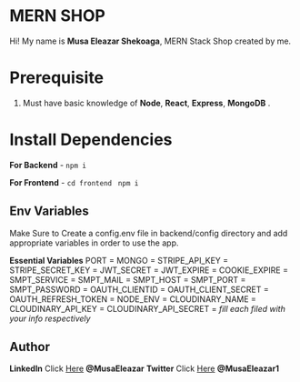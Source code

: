 # MERN SHOP
Hi! My name is **Musa Eleazar Shekoaga**, MERN Stack Shop created by me.

# Prerequisite

1.  Must have basic knowledge of **Node**, **React**, **Express**, **MongoDB** .

# Install Dependencies

**For Backend** - `npm i`

**For Frontend** - `cd frontend` ` npm i`

## Env Variables

Make Sure to Create a config.env file in backend/config directory and add appropriate variables in order to use the app.

**Essential Variables**
PORT = 
MONGO = 
STRIPE_API_KEY =
STRIPE_SECRET_KEY =
JWT_SECRET = 
JWT_EXPIRE = 
COOKIE_EXPIRE = 
SMPT_SERVICE = 
SMPT_MAIL = 
SMPT_HOST = 
SMPT_PORT = 
SMPT_PASSWORD = 
OAUTH_CLIENTID = 
OAUTH_CLIENT_SECRET = 
OAUTH_REFRESH_TOKEN = 
NODE_ENV = 
CLOUDINARY_NAME = 
CLOUDINARY_API_KEY = 
CLOUDINARY_API_SECRET = 
_fill each filed with your info respectively_

## Author

**LinkedIn** Click [Here](https://www.linkedin.com/in/eleazar-shekoaga-musa-09a70519a) **@MusaEleazar**
**Twitter** Click [Here](https://mobile.twitter.com/MusaEleazar1) **@MusaEleazar1**
